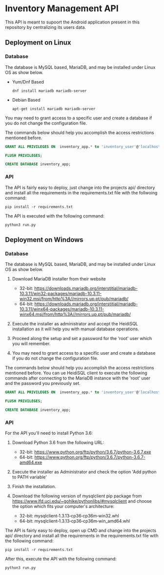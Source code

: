 # Inventory Management API

This API is meant to supoort the Android application present in this repository by centralizing its users data.

## Deployment on Linux

### Database

The database is MySQL based, MariaDB, and may be installed under Linux OS as show below.

* Yum/Dnf Based

    ```shell
    dnf install mariadb mariadb-server
    ```

* Debian Based

    ```shell
    apt-get install mariadb mariadb-server
    ```

You may need to grant access to a specific user and create a database if you do not change the configuration file.

The commands below should help you accomplish the access restrictions mentioned before.

```sql
GRANT ALL PRIVILEGES ON  inventory_app.* to 'inventory_user'@'localhost' IDENTIFIED BY 'inventory_pass' WITH GRANT OPTION;

FLUSH PRIVILEGES;

CREATE DATABASE inventory_app;
```

### API

The API is fairly easy to deploy, just change into the projects api/ directory and install all the requirements in the requirements.txt file with the follwoing command:

```shell
pip install -r requirements.txt
```

The API is executed with the following command:

```shell
python3 run.py
```

## Deployment on Windows

### Database

The database is MySQL based, MariaDB, and may be installed under Linux OS as show below.

1) Download MariaDB installer from their website

    * 32-bit: <https://downloads.mariadb.org/interstitial/mariadb-10.3.11/win32-packages/mariadb-10.3.11-win32.msi/from/http%3A//mirrors.up.pt/pub/mariadb/>
    * 64-bit: <https://downloads.mariadb.org/interstitial/mariadb-10.3.11/winx64-packages/mariadb-10.3.11-winx64.msi/from/http%3A//mirrors.up.pt/pub/mariadb/>

2) Execute the installer as administrator and accept the HeidiSQL installation as it will help you with manual database operations.

3) Proceed along the setup and set a password for the 'root' user which you will remember.

4) You may need to grant access to a specific user and create a database if you do not change the configuration file.

The commands below should help you accomplish the access restrictions mentioned before. You can ue HeidiSQL client to execute the following commands after connecting to the MariaDB instance with the 'root' user and the password you previously set.

```sql
GRANT ALL PRIVILEGES ON  inventory_app.* to 'inventory_user'@'localhost' IDENTIFIED BY 'inventory_pass' WITH GRANT OPTION;

FLUSH PRIVILEGES;

CREATE DATABASE inventory_app;
```

### API

For the API you'll need to install Python 3.6:

1) Download Python 3.6 from the following URL:

    * 32-bit: <https://www.python.org/ftp/python/3.6.7/python-3.6.7.exe>
    * 64-bit: <https://www.python.org/ftp/python/3.6.7/python-3.6.7-amd64.exe>

2) Execute the installer as Administrator and check the option 'Add python to PATH variable'

3) Finish the installation.

4) Download the following version of mysqlclient pip package from <https://www.lfd.uci.edu/~gohlke/pythonlibs/#mysqlclient> and choose the option which fits your computer's architecture:

    * 32-bit: mysqlclient‑1.3.13‑cp36‑cp36m‑win32.whl
    * 64-bit: mysqlclient‑1.3.13‑cp36‑cp36m‑win_amd64.whl

The API is fairly easy to deploy, open up CMD and change into the projects api/ directory and install all the requirements in the requirements.txt file with the following command:

```shell
pip install -r requirements.txt
```

After this, execute the API with the following command:

```shell
python3 run.py
```